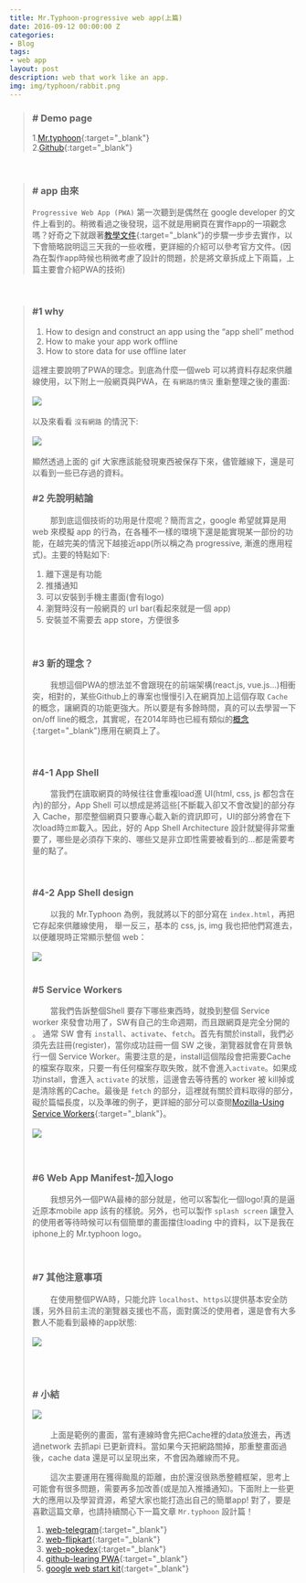 ```yaml
---
title: Mr.Typhoon-progressive web app(上篇)
date: 2016-09-12 00:00:00 Z
categories:
- Blog
tags:
- web app
layout: post
description: web that work like an app.
img: img/typhoon/rabbit.png
---
```


>### # Demo page
> 1.[Mr.typhoon](https://quote-b781f.firebaseapp.com/ "Title"){:target="_blank"}<br/>
> 2.[Github](https://github.com/lichin-lin/typhoonPWA "Title"){:target="_blank"}

<br>

>### # app 由來
> ```Progressive Web App (PWA)``` 第一次聽到是偶然在 google developer 的文件上看到的。稍微看過之後發現，這不就是用網頁在實作app的一項觀念嗎？好奇之下就跟著[教學文件](https://developers.google.com/web/fundamentals/getting-started/your-first-progressive-web-app/?hl=en "title"){:target="_blank"}的步驟一步步去實作，以下會簡略說明這三天我的一些收穫，更詳細的介紹可以參考官方文件。(因為在製作app時候也稍微考慮了設計的問題，於是將文章拆成上下兩篇，上篇主要會介紹PWA的技術)

<br>

>### #1 why
> 1. How to design and construct an app using the “app shell” method
> 2. How to make your app work offline
> 3. How to store data for use offline later
>
> 這裡主要說明了PWA的理念。到底為什麼一個web 可以將資料存起來供離線使用，以下附上一般網頁與PWA，在 ```有網路的情況``` 重新整理之後的畫面:
> <br><br><img src="/img/typhoon/pwa.gif"/><br><br>
> 以及來看看 ```沒有網路``` 的情況下:
> <br><br><img src="/img/typhoon/pwa-offline.gif"/><br><br>
> 顯然透過上面的 gif 大家應該能發現東西被保存下來，儘管離線下，還是可以看到一些已存過的資料。
>
>### #2 先說明結論
>&nbsp;&nbsp;&nbsp;&nbsp;&nbsp;&nbsp;&nbsp;&nbsp;那到底這個技術的功用是什麼呢？簡而言之，google 希望就算是用 web 來模擬 app 的行為，在各種不一樣的環境下還是能實現某一部份的功能，在越完美的情況下越接近app(所以稱之為 progressive, 漸進的應用程式)。主要的特點如下:
>
> 1. 離下還是有功能
> 2. 推播通知
> 3. 可以安裝到手機主畫面(會有logo)
> 4. 瀏覽時沒有一般網頁的 url bar(看起來就是一個 app)
> 5. 安裝並不需要去 app store，方便很多
>
> <br>
>
>### #3 新的理念？
>&nbsp;&nbsp;&nbsp;&nbsp;&nbsp;&nbsp;&nbsp;&nbsp;我想這個PWA的想法並不會跟現在的前端架構(react.js, vue.js...)相衝突，相對的，某些Github上的專案也慢慢引入在網頁加上這個存取 ```Cache``` 的概念，讓網頁的功能更強大。所以要是有多餘時間，真的可以去學習一下 on/off line的概念，其實呢，在2014年時也已經有類似的[概念](https://jakearchibald.com/2014/offline-cookbook/ "title"){:target="_blank"}應用在網頁上了。
>
> <br>
>
>### #4-1 App Shell
>&nbsp;&nbsp;&nbsp;&nbsp;&nbsp;&nbsp;&nbsp;&nbsp;當我們在讀取網頁的時候往往會重複load進 UI(html, css, js 都包含在內)的部分，App Shell 可以想成是將這些[不斷載入卻又不會改變]的部分存入 Cache，那麼整個網頁只要專心載入新的資訊即可，UI的部分將會在下次load時```立即```載入。因此，好的 App Shell Architecture 設計就變得非常重要了，哪些是必須存下來的、哪些又是非立即性需要被看到的...都是需要考量的點了。
>
> <br>
>
>### #4-2 App Shell design
>&nbsp;&nbsp;&nbsp;&nbsp;&nbsp;&nbsp;&nbsp;&nbsp;以我的 Mr.Typhoon 為例，我就將以下的部分寫在 ```index.html```，再把它存起來供離線使用， 舉一反三，基本的 css, js, img 我也把他們寫進去，以便離現時正常顯示整個 web：
> <br><br><img src="/img/typhoon/pic-1.png"/><br><br>
>
>
>### #5 Service Workers
>
>&nbsp;&nbsp;&nbsp;&nbsp;&nbsp;&nbsp;&nbsp;&nbsp;當我們告訴整個Shell 要存下哪些東西時，就換到整個 Service worker 來發會功用了，SW有自己的生命週期，而且跟網頁是完全分開的
。
>通常 SW 會有 ```install```、```activate```、```fetch```。首先有關於install，我們必須先去註冊(register)，當你成功註冊一個 SW 之後，瀏覽器就會在背景執行一個 Service Worker。需要注意的是，install這個階段會把需要Cache的檔案存取來，只要一有任何檔案存取失敗，就不會進入```activate```。如果成功install，會進入 ```activate``` 的狀態，這邊會去等待舊的 worker 被 kill掉或是清除舊的Cache。最後是 ```fetch``` 的部分，這裡就有關於資料取得的部分， 
>礙於篇幅長度，以及準確的例子，更詳細的部分可以查閱[Mozilla-Using Service Workers](https://developer.mozilla.org/en-US/docs/Web/API/Service_Worker_API/Using_Service_Workers "title"){:target="_blank"}。
> <br><br><img src="/img/typhoon/pic-2.png"/><br><br>
> <br>
>
>### #6 Web App Manifest-加入logo
>&nbsp;&nbsp;&nbsp;&nbsp;&nbsp;&nbsp;&nbsp;&nbsp;我想另外一個PWA最棒的部分就是，他可以客製化一個logo!真的是逼近原本mobile app 該有的樣貌。另外，也可以製作 ```splash screen``` 讓登入的使用者等待時候可以有個簡單的畫面擋住loading 中的資料，以下是我在iphone上的 Mr.typhoon logo。
>
> <br>
>
>### #7 其他注意事項
>&nbsp;&nbsp;&nbsp;&nbsp;&nbsp;&nbsp;&nbsp;&nbsp;在使用整個PWA時，只能允許 ```localhost```、```https```以提供基本安全防護，另外目前主流的瀏覽器支援也不高，面對廣泛的使用者，還是會有大多數人不能看到最棒的app狀態:
> <br><br><img src="/img/typhoon/pic-4.png"/><br><br>
>
> <br>
>
>
>### # 小結
> <img src="/img/typhoon/pwa-show.gif"/><br><br>
>&nbsp;&nbsp;&nbsp;&nbsp;&nbsp;&nbsp;&nbsp;&nbsp;上面是範例的畫面，當有連線時會先把Cache裡的data放進去，再透過network 去抓api 已更新資料。當如果今天把網路關掉，那重整畫面過後，cache data 還是可以呈現出來，不會因為離線而不見。
>
>&nbsp;&nbsp;&nbsp;&nbsp;&nbsp;&nbsp;&nbsp;&nbsp;這次主要運用在獲得颱風的距離，由於還沒很熟悉整體框架，思考上可能會有很多問題，需要再多加改善(或是加入推播通知)。下面附上一些更大的應用以及學習資源，希望大家也能打造出自己的簡單app!
> 對了，要是喜歡這篇文章，也請持續關心下一篇文章 ```Mr.typhoon``` 設計篇！
>
>1.    [web-telegram](https://web.telegram.org/#/login "Title"){:target="_blank"}
>2.    [web-flipkart](http://www.flipkart.com "Title"){:target="_blank"}
>3.    [web-pokedex](https://www.pokedex.org "Title"){:target="_blank"}
>4.    [github-learing PWA](https://github.com/ragingwind/learning-pwa "Title"){:target="_blank"}
>5.    [google web start kit](https://github.com/google/web-starter-kit "Title"){:target="_blank"}
